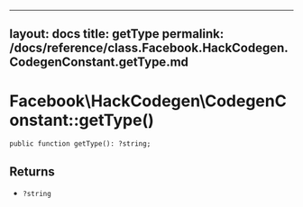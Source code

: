 
***

layout: docs
title: getType
permalink: /docs/reference/class.Facebook.HackCodegen.CodegenConstant.getType.md
---







# Facebook\\HackCodegen\\CodegenConstant::getType()




``` Hack
public function getType(): ?string;
```




## Returns




+ ` ?string `